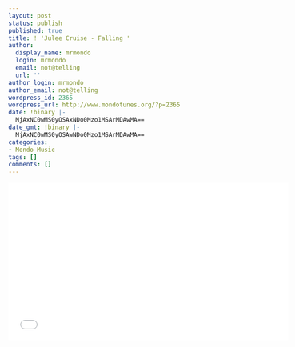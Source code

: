 ```yaml
---
layout: post
status: publish
published: true
title: ! 'Julee Cruise - Falling '
author:
  display_name: mrmondo
  login: mrmondo
  email: not@telling
  url: ''
author_login: mrmondo
author_email: not@telling
wordpress_id: 2365
wordpress_url: http://www.mondotunes.org/?p=2365
date: !binary |-
  MjAxNC0wMS0yOSAxNDo0Mzo1MSArMDAwMA==
date_gmt: !binary |-
  MjAxNC0wMS0yOSAwNDo0Mzo1MSArMDAwMA==
categories:
- Mondo Music
tags: []
comments: []
---
```

<iframe width="560" height="315" src="//www.youtube.com/embed/dkl0uByXPDU" frameborder="0"> </iframe>
